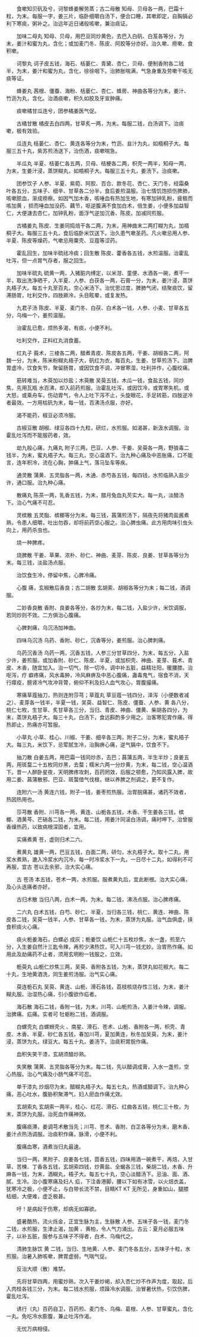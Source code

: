 <!-- { "loadSidebar": true } -->
　　食嗽知贝矾及兮，诃黎蜂姜解劳蒸；古二母散 知母、贝母各一两，巴霜十粒，为末。每服一字，姜三片，临卧细嚼白汤下，便合口睡，其嗽即定，自胸膈必利下寒痰，粥补之。治远年近日诸般咳嗽，兼治痰证。

　　加味二母丸 知母、贝母，用巴豆同炒黄色，去巴入白矾、白芨各等分，为末，姜汁和蜜为丸，含化；或加麦门冬、陈皮、阿胶等分亦好。治久嗽、痨嗽、食积嗽。

　　诃黎丸 诃子皮五钱，海石、栝蒌仁、青黛、杏仁，贝母、便制香附各二钱半，为末，姜汁和蜜为丸，含化，徐徐咽下。治肺胀喘满，气急身重及劳嗽干咳无痰等证。

　　蜂姜丸 茜根、僵蚕、海粉、栝蒌仁、杏仁、蜂房、神曲各等分为末，姜汁、竹沥为丸，含化。治酒痰嗽，积久如胶及牙宣肿痛。

　　痰嗽橘甘瓜连兮，团参橘姜医气促。

　　古橘甘散 橘皮去白四两，甘草炙一两，为末。每服二钱，白汤调下。治痰嗽，极有效验。

　　瓜连丸 栝蒌仁、杏仁、黄连各等分为末，竹沥、韭汁为丸，如梧桐子大。每服三五十丸，紫苏煎汤送下，治伤酒，痰嗽喘急。

　　半瓜丸 半夏、栝蒌仁各五两，贝母、桔梗各二两，枳壳一两半，知母一两，为末，生姜汁浸，蒸饼糊丸，如梧桐子大。每服三五十丸，姜汤下。治痰嗽。

　　团参饮子 人参、半夏、紫菀、阿胶、百合、款冬花、杏仁、天门冬，经霜桑叶各五分，五味子、细辛、甘草各二分半，食后姜煎温服。治七情饥饱损伤脾肺，咳嗽脓血，渐成痨瘵。如因气加木香，咳唾血有热加生地，有寒加钟乳粉，疲极而咳加黄 ，损而唾血加没药、藕节，呕逆腹满不食加白术，倍生姜，小便多加益智仁，大便溏去杏仁，加钟乳粉，面浮气逆加沉香、陈皮。加减同煎服。

　　古橘姜丸 陈皮、生姜同捣焙干各二两，为末，用神曲末二两打糊为丸，加梧桐子大。每服三五十丸，食后临卧米饮送下。治久患气嗽圣药。凡火嗽忌用人参、半夏、陈皮等燥药，气嗽忌用粟壳、豆蔻等涩药。

　　霍乱回生，加味半硫祛冷痰；回生散 陈皮、藿香各五钱，水煎温服。治霍乱吐泻，但一点胃气存者，服之回生。

　　加味半硫丸 硫黄一两，入猪脏内缚定，以米泔、童便、水酒各一碗，煮干一半，取出洗净晒干，入半夏、人参、白茯各一两，石膏一分，为末，姜汁浸，蒸饼丸梧子大。每五十丸至百丸，空心米汤下。治忧思过度，脾肺气闭，结聚痰饮，留滞肠胃，吐利交作，四肢厥冷，头目眩晕，或复发热。

　　九君子汤 陈皮、半夏、麦门冬、白茯、白术各一钱，人参、小麦、甘草各五分，乌梅一个，姜煎温服。

　　治霍乱已愈，烦热多渴，有痰，小便不利。

　　吐利交作，正料红丸消食蓄。

　　红丸子 莪术，三棱各二两，醋煮青皮、陈皮各五两，干姜、胡椒各二两，阿魏一分，为末，陈米粉糊丸梧子大，矾红为衣，每百丸，生姜、甘草煎汤下。治脾胃虚冷，饮食失节，聚留肠胃，或因饮食不调，冲冒寒湿，吐利并作，心腹绞痛。

　　筋转难当，木萸加以炒盐；木萸散 吴萸五钱，木瓜一钱，食盐五钱，同炒焦，先用瓦瓶 水百沸，却入前药煎服。治霍乱吐泻，或因饮冷，或胃寒失机，或大怒，或乘舟车，伤动胃气，令人上吐下泻不止，头旋眼花，手足转筋，四肢逆冷者最效。一方用枯矾为末，每一钱，百沸汤点服，亦好。

　　渴不能药，椒豆必须冷服。

　　古椒豆散 胡椒、绿豆各四十九粒，研烂，水煎服。如渴甚，新汲水调服。治霍乱吐泻而不能服药者，效。

　　劫九般心痛，九痛丸 附子三两，巴豆、人参、干姜、吴萸各一两，野狼毒二钱半，为末，蜜丸梧子大。每三丸，空心温酒下。治九种心痛及中恶胀痛，口不能言，连年积冷，流在心胸，肿痛上气，落马坠车等疾。

　　通灵散 蒲黄、五灵脂各一两，木通、赤芍各五钱，每四钱，水煎临熟入盐少许，通口服。治九种心痛。

　　散痛丸 陈茶一两，乳香五钱，为末，腊月兔血丸芡实大。每一丸，淡醋汤下。治心气痛不可忍。

　　灵槟散 五灵脂、槟榔等分为末。每三钱，菖蒲煎汤下，隔夜先将猪肉盐酱煮熟，令患人细嚼，吐出勿吞，却将前药空心服之。治心脾虫痛。此方用肉味引虫头向上，用药杀虫也。

　　烧一种脾疼。

　　烧脾散 干姜、草果、浓朴、砂仁、神曲、麦芽、陈皮、良姜、甘草各等分为末。每三钱，淡盐汤点服。

　　治饮食生冷，停留中焦，心脾冷痛。

　　心腹 痛，玄椒散后香良；古二胡散 玄胡索、胡椒各等分为末；每二钱，酒调服。

　　二妙香良散 香附、良姜各等分，各炒为末，每二钱，入盐少许，米饮调服，若同炒则不效。二方俱治心腹痛。

　　心脾刺痛，乌沉汤加神曲。

　　四味乌沉汤 乌药、香附、砂仁，沉香等分，姜煎服。治心脾刺痛。

　　乌药沉香汤 乌药一两，沉香五钱，人参三分甘草四分，为末，每五分，入盐少许，姜煎服。或加香附、砂仁、陈皮、半夏，或加枳壳、神曲、麦芽、莪术、青皮、木香，随宜加入。治一切气，除一切冷，调中补五脏，益精壮阳，暖腰膝。治呕泻，疗 癖疼痛，风水毒肿，冷风麻痹及中恶心腹痛，蛊毒鬼气，宿食不消，天行瘴疫，膀肾冷气攻冲背膂，俯仰不利及妇人血气攻心，胃腹撮痛。

　　寒痛草蔻抽刀，热则连附莎芎；草蔻丸 草豆蔻一钱四分，泽泻（小便数者减之）、麦芽各一钱半，半夏一钱，吴萸、益智仁、陈皮、僵蚕、人参、黄 各八分，桃仁七枚，生甘草、炙甘草各三分，当归、青皮、神曲、僵黄、柴胡各四分，为末，蒸饼丸梧子大。每三十丸，白汤下，食远斟酌多少用之。治客寒犯胃作痛，得热即止，热痛亦可暂服。

　　小草丸 小草、桂心、川椒、干姜、细辛各三两，附子二分，为末，蜜丸梧子大。每三丸，米饮下，忌荤腻生冷，治胸痹心痛，逆气膈中，饮食不下。

　　抽刀散 白姜五两，用巴霜一钱同炒赤，去巴；菖蒲五两，半生半炒；良姜五两，用斑蝥二十五枚同炒黑，去蝥；糯米六两一分炒黄，为末，每二钱，空心温酒下。昔一人醉卧星夜，天明脾疼攻刺，百药罔效，后服之顿愈，乃知风露入脾，故用二姜、菖蒲散邪、巴豆、斑蝥借气伐根，继以养脾之剂调之，更不复作。

　　连附六一汤 黄连六钱，附子一钱，姜枣煎热服。治胃脘痛甚，诸药不效者，热因热用也。

　　莎芎散 香附、川芎各一两，黄连、山栀各五钱，木香、干生姜各三钱，槟榔、酒黄芩、芒硝各二钱，为末。每二钱，用姜汁同滚白汤调，痛时呷下。治曾服香燥热药，以致病根深固者，宜用。

　　实痛煮黄 苍，虚则归术二六。

　　煮黄丸 雄黄一两，巴豆五钱，白面二两，研匀，水丸梧子大。取十二丸，用浆水煮熟，漉入冷浆水内沉冷，每一时冷浆水下一丸，一日尽十二丸，如得利不可再服，宜古 苍以去余邪，治大实心痛。

　　古 苍汤 本五钱，苍术一两，水煎服。服煮黄丸后，宜此断根。治大实心痛，及心头迭痛者亦好。

　　古归术散 当归八两，白术一两，为末。每二钱，沸汤点服。治心脾疼痛。

　　二六丸 白术五钱，白芍、砂仁、半夏，当归各三钱，桃仁、黄连、神曲、陈皮各二钱，吴萸一钱半，人参、甘草各一钱，为末，蒸饼为丸服。治气血俱虚，挟食积痰火心痛。

　　痰火栀姜海石，白螺必 成灰；栀姜饮 山栀仁十五枚炒焦，水一盏，煎至六分，入生姜自然汁三匙令辣，再煎少沸热饮，可入川芎一钱尤妙。治胃热作痛。如用此及劫痛药不止者，须用玄明粉一钱服之，立效。

　　栀萸丸 山栀仁炒焦三两，吴萸、香附各五钱，为末，蒸饼丸如花椒大。每二十丸，生地黄酒洗，同生姜煎汤服。治气实心痛。

　　萸连栀石丸 吴萸、黄连、山栀、滑石各钱，荔枝核烧存性三钱，为末，姜汁糊丸服。治湿热心痛，引小腹欲作疝者。

　　海石散 海石二钱，香附一钱，为末，川芎、山栀煎汤，入姜汁令辣，调服。治脾痛、疝痛。实者可 牡蛎粉二钱，酒调服。

　　白螺壳丸 白螺蛳壳火 、南星、滑石、苍术、山栀、香附各一两，枳壳、青皮、木香、半夏、砂仁各五钱，春加川芎，夏加黄连，秋冬加吴萸，为末，姜汁浸，蒸饼为丸，绿豆大。每五十丸，姜汤下。治痰积胃脘作痛。

　　血积失笑干漆，玄胡须醋炒熟。

　　失笑散 蒲黄、五灵脂各等分为末。每二钱，先以醋调成膏，入水一盏煎，空心热服。治心气痛及小肠气痛不可忍。

　　单干漆丸 炒烟尽为末，醋糊丸梧子大。每五七丸，热酒或醋调下。治九种心痛，恶心吐水，腹胁积聚滞气，妇人瘀血作痛尤效。

　　玄胡索丸 玄胡索一两半，桂心、红花、滑石、红曲各五钱，桃仁三十枚，为末，蒸饼为丸服。治死血作痛神效。

　　腹痛痰滞，姜调芎术散当先；川芎、苍术、香附、白芷各等分为末，磨木香、姜汁点热汤调服。治痰积作痛，脉滑，小便不利。

　　腹痛血寒，酒煮当归丸最速。

　　当归一两，黑附子、良姜各七钱，茴香五钱，四味用酒一碗煮干，再焙，入甘草、苦楝、丁香各五钱，玄胡索四钱，炒黄盐、全蝎各三钱，柴胡二钱，木香、升麻各一钱，为末，酒糊丸，梧子大。每五七十丸，空心淡醋汤下。忌油、面、酒、腻、生冷。治小腹寒痛及妇人 疝，下注香港脚，腰以下如有冰雪，以火焙衣盖，犹寒冷之极，小便不止，与白带长流不禁，目睛KT KT 无所见，身重如山，腿膝枯细，大便难，虚乏极甚。

　　吁！是病起于伤寒，却病无如寡欲。

　　盛暑酷热，流火烁金，正宜生脉为主，生脉散 人参、五味子各一钱，麦门冬二钱，水煎服，生津止渴，加黄 、黄柏，令人气力涌出。古云：夏月必服五味子，以补五脏，服参与五味子不得者，白术、乌梅代之。

　　清肺生脉饮 黄 二钱，当归、生地黄、人参、麦门冬各五分，五味子十粒，水煎服。治暑入肺咳嗽，脾胃虚弱，气喘气促。

　　反治大顺（散）难禁。

　　先将甘草四两，用蜜炒熟，次入干姜炒褐，却入杏仁炒不作声为度，取起，后入肉桂各钱三分，为末。每二钱水煎服，烦躁冷水调服。治冒暑伏热，引饮伤脾，霍乱吐泻。

　　诱行（丸）百药自卫，百药煎、麦门冬、乌梅、葛根、人参、甘草蜜丸，含化一丸。免吃冷水膨腹，兼止吐泻作渴。

　　无忧万病相侵。

